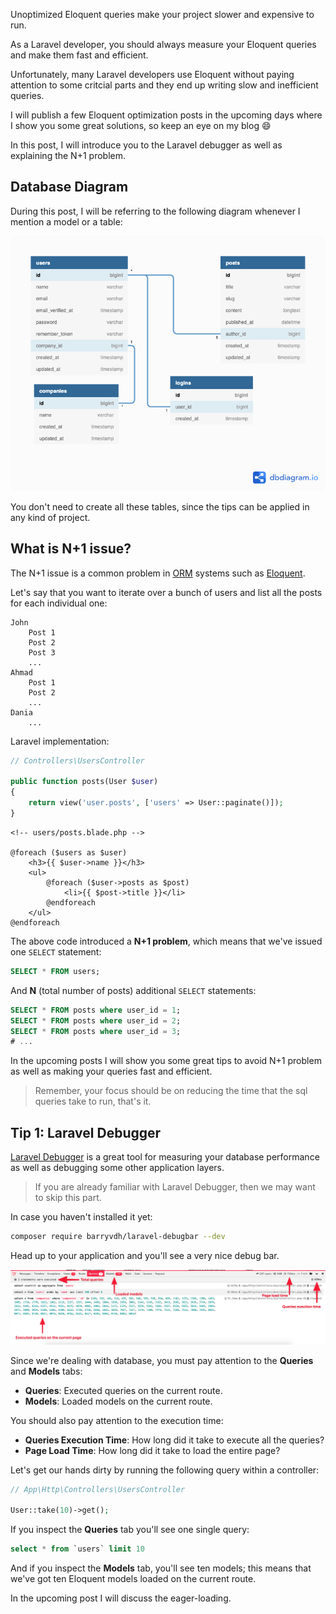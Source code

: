 Unoptimized Eloquent queries make your project slower and expensive to run.

As a Laravel developer, you should always measure your Eloquent queries and make them fast and efficient.

Unfortunately, many Laravel developers use Eloquent without paying attention to some critcial parts and they end up writing slow and inefficient queries.

I will publish a few Eloquent optimization posts in the upcoming days where I show you some great solutions, so keep an eye on my blog 😄

In this post, I will introduce you to the Laravel debugger as well as explaining the N+1 problem.

## Database Diagram
During this post, I will be referring to the following diagram whenever I mention a model or a table:
 
![Database Diagram](./static/img/laravel/eloquent-performance/002.png)

You don't need to create all these tables, since the tips can be applied in any kind of project.  

## What is N+1 issue?
The N+1 issue is a common problem in [ORM](https://en.wikipedia.org/wiki/Object-relational_mapping) systems such as [Eloquent](https://en.wikipedia.org/wiki/Object-relational_mapping).

Let's say that you want to iterate over a bunch of users and list all the posts for each individual one:
```text
John
    Post 1
    Post 2
    Post 3
    ...
Ahmad
    Post 1
    Post 2
    ...
Dania
    ...
```

Laravel implementation:
```php
// Controllers\UsersController

public function posts(User $user)
{
    return view('user.posts', ['users' => User::paginate()]);
}
```

```blade
<!-- users/posts.blade.php -->

@foreach ($users as $user)
    <h3>{{ $user->name }}</h3>
    <ul>
        @foreach ($user->posts as $post)
            <li>{{ $post->title }}</li>
        @endforeach
    </ul>
@endforeach
```

The above code introduced a **N+1 problem**, which means that we've issued one `SELECT` statement:
```sql
SELECT * FROM users;
```

And **N** (total number of posts) additional `SELECT` statements:
```sql
SELECT * FROM posts where user_id = 1;
SELECT * FROM posts where user_id = 2;
SELECT * FROM posts where user_id = 3;
# ...
```

In the upcoming posts I will show you some great tips to avoid N+1 problem as well as making your queries fast and efficient.

> Remember, your focus should be on reducing the time that the sql queries take to run, that's it.

## Tip 1: Laravel Debugger
[Laravel Debugger](https://github.com/barryvdh/laravel-debugbar) is a great tool for measuring your database performance as well as debugging some other application layers.

> If you are already familiar with Laravel Debugger, then we may want to skip this part.

In case you haven't installed it yet:
```bash
composer require barryvdh/laravel-debugbar --dev
```

Head up to your application and you'll see a very nice debug bar. 

![Laravel Debugger](./static/img/laravel/eloquent-performance/001.png)

Since we're dealing with database, you must pay attention to the **Queries** and **Models** tabs:

* **Queries**: Executed queries on the current route.
* **Models**: Loaded models on the current route.

You should also pay attention to the execution time:

* **Queries Execution Time**: How long did it take to execute all the queries?
* **Page Load Time**: How long did it take to load the entire page?


Let's get our hands dirty by running the following query within a controller:
```php
// App\Http\Controllers\UsersController

User::take(10)->get();
``` 

If you inspect the **Queries** tab you'll see one single query:
```sql
select * from `users` limit 10
```

And if you inspect the **Models** tab, you'll see ten models; this means that we've got ten Eloquent models loaded on the current route.

In the upcoming post I will discuss the eager-loading.